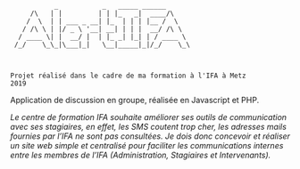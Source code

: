 ```
           _           _   _____ ______      
     /\   | |         | | |_   _|  ____/\    
    /  \  | | ___ _ __| |_  | | | |__ /  \   
   / /\ \ | |/ _ \ '__| __| | | |  __/ /\ \  
  / ____ \| |  __/ |  | |_ _| |_| | / ____ \ 
 /_/    \_\_|\___|_|   \__|_____|_|/_/    \_\
                                             


Projet réalisé dans le cadre de ma formation à l'IFA à Metz
2019
```

Application de discussion en groupe, réalisée en Javascript et PHP.

<i>Le centre de formation IFA souhaite améliorer ses outils de communication avec ses stagiaires, 
en effet,  les SMS coutent trop cher, les adresses mails fournies par l’IFA ne sont pas consultées. 
Je dois donc concevoir et réaliser un site web simple et centralisé pour faciliter les communications internes 
entre les membres de l’IFA (Administration, Stagiaires et Intervenants).</i>
